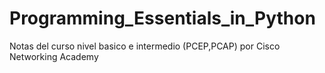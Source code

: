 # Programming_Essentials_in_Python
Notas del curso nivel basico e intermedio (PCEP,PCAP) por Cisco Networking Academy
